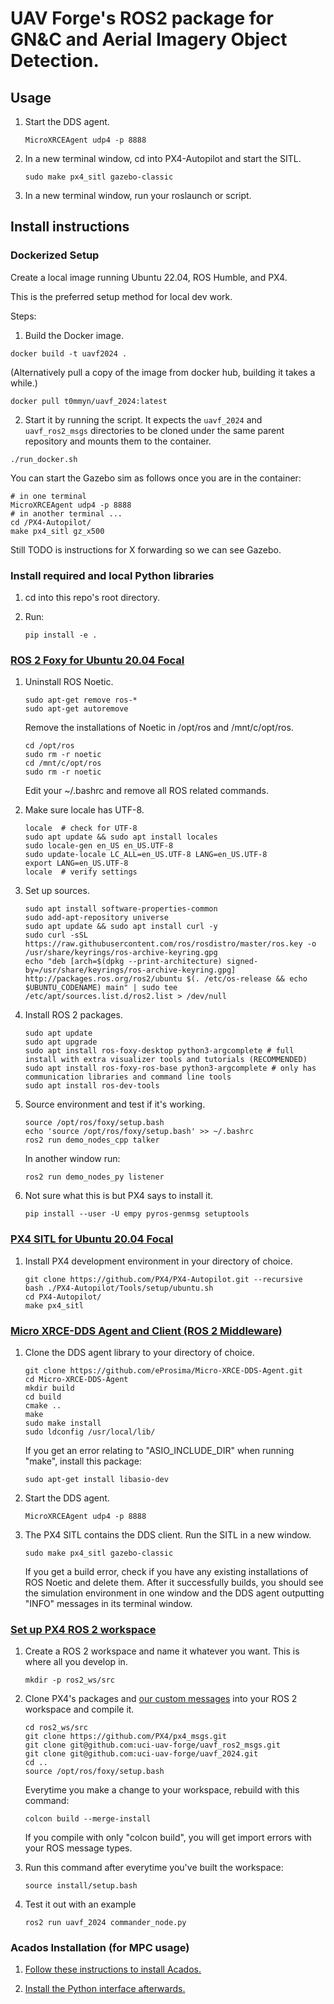 # UAV Forge's ROS2 package for GN&C and Aerial Imagery Object Detection.


## Usage

1. Start the DDS agent.
	```
	MicroXRCEAgent udp4 -p 8888
	```

2. In a new terminal window, cd into PX4-Autopilot and start the SITL.
	```
	sudo make px4_sitl gazebo-classic
	```

3. In a new terminal window, run your roslaunch or script.


## Install instructions

### Dockerized Setup
Create a local image running Ubuntu 22.04, ROS Humble, and PX4.

This is the preferred setup method for local dev work.

Steps:

1. Build the Docker image.

```
docker build -t uavf2024 .
```

(Alternatively pull a copy of the image from docker hub, building it takes a while.)
```
docker pull t0mmyn/uavf_2024:latest
```

2. Start it by running the script. It expects the `uavf_2024` and `uavf_ros2_msgs` directories to be cloned under the same parent repository and mounts them to the container.

```
./run_docker.sh
```

You can start the Gazebo sim as follows once you are in the container:

```
# in one terminal
MicroXRCEAgent udp4 -p 8888
# in another terminal ...
cd /PX4-Autopilot/
make px4_sitl gz_x500
```

Still TODO is instructions for X forwarding so we can see Gazebo.


### Install required and local Python libraries

1. cd into this repo's root directory.

2. Run:
	```
	pip install -e .
	```


### [ROS 2 Foxy for Ubuntu 20.04 Focal](https://docs.ros.org/en/foxy/Installation/Ubuntu-Install-Debians.html)

1. Uninstall ROS Noetic.
	```
	sudo apt-get remove ros-*
	sudo apt-get autoremove
	```
	Remove the installations of Noetic in /opt/ros and /mnt/c/opt/ros.
	```
	cd /opt/ros
	sudo rm -r noetic
	cd /mnt/c/opt/ros
	sudo rm -r noetic
	```
	Edit your ~/.bashrc and remove all ROS related commands.

2. Make sure locale has UTF-8.
	```
	locale  # check for UTF-8
	sudo apt update && sudo apt install locales
	sudo locale-gen en_US en_US.UTF-8
	sudo update-locale LC_ALL=en_US.UTF-8 LANG=en_US.UTF-8
	export LANG=en_US.UTF-8
	locale  # verify settings
	```

3. Set up sources.
	```
	sudo apt install software-properties-common
	sudo add-apt-repository universe
	sudo apt update && sudo apt install curl -y
	sudo curl -sSL https://raw.githubusercontent.com/ros/rosdistro/master/ros.key -o /usr/share/keyrings/ros-archive-keyring.gpg
	echo "deb [arch=$(dpkg --print-architecture) signed-by=/usr/share/keyrings/ros-archive-keyring.gpg] http://packages.ros.org/ros2/ubuntu $(. /etc/os-release && echo $UBUNTU_CODENAME) main" | sudo tee /etc/apt/sources.list.d/ros2.list > /dev/null
	```

4. Install ROS 2 packages.
	```
	sudo apt update
	sudo apt upgrade
	sudo apt install ros-foxy-desktop python3-argcomplete # full install with extra visualizer tools and tutorials (RECOMMENDED)
	sudo apt install ros-foxy-ros-base python3-argcomplete # only has communication libraries and command line tools
	sudo apt install ros-dev-tools
	```

5. Source environment and test if it's working.
	```
	source /opt/ros/foxy/setup.bash
	echo 'source /opt/ros/foxy/setup.bash' >> ~/.bashrc
	ros2 run demo_nodes_cpp talker
	```
	In another window run:
	```
	ros2 run demo_nodes_py listener
	```

6. Not sure what this is but PX4 says to install it.
	```
	pip install --user -U empy pyros-genmsg setuptools
	```


### [PX4 SITL for Ubuntu 20.04 Focal](https://docs.px4.io/main/en/ros/ros2_comm.html#foxy)

1. Install PX4 development environment in your directory of choice.
	```
	git clone https://github.com/PX4/PX4-Autopilot.git --recursive
	bash ./PX4-Autopilot/Tools/setup/ubuntu.sh
	cd PX4-Autopilot/
	make px4_sitl
	```


### [Micro XRCE-DDS Agent and Client (ROS 2 Middleware)](https://docs.px4.io/main/en/ros/ros2_comm.html#foxy)

1. Clone the DDS agent library to your directory of choice.
	```
	git clone https://github.com/eProsima/Micro-XRCE-DDS-Agent.git
	cd Micro-XRCE-DDS-Agent
	mkdir build
	cd build
	cmake ..
	make
	sudo make install
	sudo ldconfig /usr/local/lib/
	```
	If you get an error relating to "ASIO_INCLUDE_DIR" when running "make", install this package:
	```
	sudo apt-get install libasio-dev
	```

2. Start the DDS agent.
	```
	MicroXRCEAgent udp4 -p 8888
	```

3. The PX4 SITL contains the DDS client. Run the SITL in a new window.
	```
	sudo make px4_sitl gazebo-classic
	```
	If you get a build error, check if you have any existing installations of ROS Noetic and delete them.
	After it successfully builds, you should see the simulation environment in one window and the DDS agent outputting "INFO" messages in its terminal window.


### [Set up PX4 ROS 2 workspace](https://docs.px4.io/main/en/ros/ros2_comm.html#foxy)

1. Create a ROS 2 workspace and name it whatever you want. This is where all you develop in.
	```
	mkdir -p ros2_ws/src
	```

2. Clone PX4's packages and [our custom messages](https://github.com/Herpderk/uavf_msgs/tree/master/msg) into your ROS 2 workspace and compile it.
	```
	cd ros2_ws/src
	git clone https://github.com/PX4/px4_msgs.git
	git clone git@github.com:uci-uav-forge/uavf_ros2_msgs.git
 	git clone git@github.com:uci-uav-forge/uavf_2024.git
	cd ..
	source /opt/ros/foxy/setup.bash
	```
	Everytime you make a change to your workspace, rebuild with this command:
	```
	colcon build --merge-install
	```
	If you compile with only "colcon build", you will get import errors with your ROS message types.
	

3. Run this command after everytime you've built the workspace:
	```
	source install/setup.bash
	```

4. Test it out with an example
	```
	ros2 run uavf_2024 commander_node.py
	```


### Acados Installation (for MPC usage)

1. [Follow these instructions to install Acados.](https://docs.acados.org/installation/)

2. [Install the Python interface afterwards.](https://docs.acados.org/python_interface/index.html)
